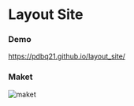 # Layout Site

### Demo
https://pdbq21.github.io/layout_site/
### Maket
![maket](https://user-images.githubusercontent.com/19969622/34248473-e524caf4-e63e-11e7-9b26-8594258a80a8.png)
